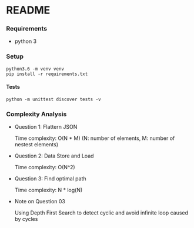 # README

### Requirements

- python 3

### Setup

```
python3.6 -m venv venv
pip install -r requirements.txt

```

#### Tests

```
python -m unittest discover tests -v

```

### Complexity Analysis

- Question 1: Flattern JSON

    Time complexity: O(N * M) (N: number of elements, M: number of nestest elements)

- Question 2: Data Store and Load

    Time complexity: O(N^2)

- Question 3: Find optimal path

    Time complexity: N * log(N)

- Note on Question 03

    Using Depth First Search to detect cyclic and avoid infinite loop caused by cycles
